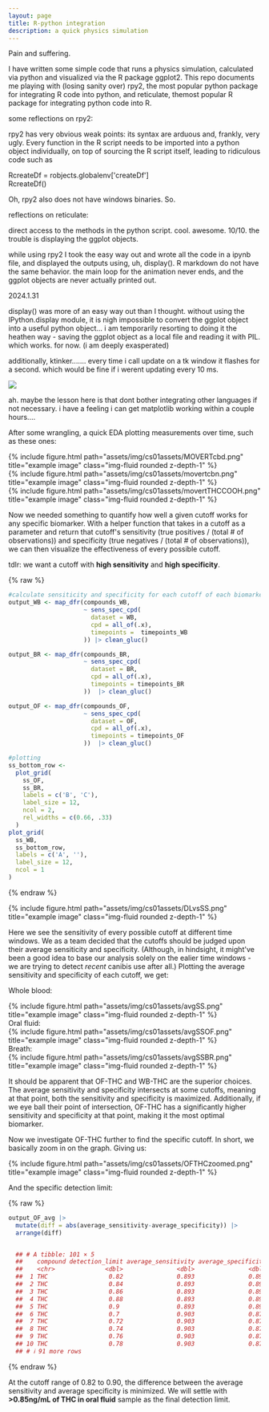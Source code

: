 ```yaml
---
layout: page
title: R-python integration
description: a quick physics simulation
---
```

Pain and suffering. 

I have written some simple code that runs a physics simulation, calculated via python and visualized via the R package ggplot2. This repo documents me playing with (losing sanity over) rpy2, the most popular python package for integrating R code into python, and reticulate, themost popular R package for integrating python code into R.  



some reflections on rpy2:

rpy2 has very obvious weak points: its syntax are arduous and, frankly, very ugly. Every function in the R script needs to be imported into a python object individually, on top of sourcing the R script itself, leading to ridiculous code such as

RcreateDf = robjects.globalenv['createDf']  
RcreateDf()

Oh, rpy2 also does not have windows binaries. So.  





reflections on reticulate:

direct access to the methods in the python script. cool. awesome. 10/10. the trouble is displaying the ggplot objects.

while using rpy2 I took the easy way out and wrote all the code in a ipynb file, and displayed the outputs using, uh, display(). R markdown do not have the same behavior. the main loop for the animation never ends, and the ggplot objects are never actually printed out.  




2024.1.31

display() was more of an easy way out than I thought. without using the IPython.display module, it is nigh impossible to convert the ggplot object into a useful python object... i am temporarily resorting to doing it the heathen way - saving the ggplot object as a local file and reading it with PIL. which works. for now. (i am deeply exasperated)

additionally, ktinker....... every time i call update on a tk window it flashes for a second. which would be fine if i werent updating every 10 ms. 

![](https://github.com/zrrainer/RPyIntegration/blob/main/images/devil-may-cry-devil-may-cry3.gif)

ah. maybe the lesson here is that dont bother integrating other languages if not necessary. i have a feeling i can get matplotlib working within a couple hours.... 















After some wrangling, a quick EDA plotting measurements over time, such as these ones:
<div class="row">
    <div class="col-sm mt-3 mt-md-0">
        {% include figure.html path="assets/img/cs01assets/MOVERTcbd.png" title="example image" class="img-fluid rounded z-depth-1" %}
    </div>
</div>

<div class="row">
    <div class="col-sm mt-3 mt-md-0">
        {% include figure.html path="assets/img/cs01assets/movertcbn.png" title="example image" class="img-fluid rounded z-depth-1" %}
    </div>
</div>

<div class="row">
    <div class="col-sm mt-3 mt-md-0">
        {% include figure.html path="assets/img/cs01assets/movertTHCCOOH.png" title="example image" class="img-fluid rounded z-depth-1" %}
    </div>
</div>



Now we needed something to quantify how well a given cutoff works for any specific biomarker. With a helper function that takes in a cutoff as a parameter and return that cutoff's sensitivity (true positives / (total # of observations)) and specificity (true negatives / (total # of observations)), we can then visualize the effectiveness of every possible cutoff. 

tdlr: we want a cutoff with **high sensitivity** and **high specificity**. 


{% raw %}
```r
#calculate sensiticity and specificity for each cutoff of each biomarker
output_WB <- map_dfr(compounds_WB,
                     ~ sens_spec_cpd(
                       dataset = WB,
                       cpd = all_of(.x),
                       timepoints =  timepoints_WB
                     )) |> clean_gluc()

output_BR <- map_dfr(compounds_BR, 
                     ~ sens_spec_cpd(
                       dataset = BR,
                       cpd = all_of(.x),
                       timepoints = timepoints_BR
                     ))  |> clean_gluc()

output_OF <- map_dfr(compounds_OF,
                     ~ sens_spec_cpd(
                       dataset = OF,
                       cpd = all_of(.x),
                       timepoints = timepoints_OF
                     ))  |> clean_gluc()

#plotting
ss_bottom_row <-
  plot_grid(
    ss_OF,
    ss_BR,
    labels = c('B', 'C'),
    label_size = 12,
    ncol = 2,
    rel_widths = c(0.66, .33)
  )
plot_grid(
  ss_WB,
  ss_bottom_row,
  labels = c('A', ''),
  label_size = 12,
  ncol = 1
)
```
{% endraw %}

<div class="row">
    <div class="col-sm mt-3 mt-md-0">
        {% include figure.html path="assets/img/cs01assets/DLvsSS.png" title="example image" class="img-fluid rounded z-depth-1" %}
    </div>
</div>

Here we see the sensitivity of every possible cutoff at different time windows. We as a team decided that the cutoffs should be judged upon their average sensiticity and specificity. (Although, in hindsight, it might've been a good idea to base our analysis solely on the ealier time windows - we are trying to detect *recent* canibis use after all.) Plotting the average sensitivity and specificity of each cutoff, we get:

Whole blood:
<div class="row">
    <div class="col-sm mt-3 mt-md-0">
        {% include figure.html path="assets/img/cs01assets/avgSS.png" title="example image" class="img-fluid rounded z-depth-1" %}
    </div>
</div>
Oral fluid:
<div class="row">
    <div class="col-sm mt-3 mt-md-0">
        {% include figure.html path="assets/img/cs01assets/avgSSOF.png" title="example image" class="img-fluid rounded z-depth-1" %}
    </div>
</div>
Breath:
<div class="row">
    <div class="col-sm mt-3 mt-md-0">
        {% include figure.html path="assets/img/cs01assets/avgSSBR.png" title="example image" class="img-fluid rounded z-depth-1" %}
    </div>
</div>

It should be apparent that OF-THC and WB-THC are the superior choices. The average sensitivity and specificity intersects at some cutoffs, meaning at that point, both the sensitivity and specificity is maximized. Additionally, if we eye ball their point of intersection, OF-THC has a significantly higher sensitivity and specificity at that point, making it the most optimal biomarker. 

Now we investigate OF-THC further to find the specific cutoff. In short, we basically zoom in on the graph. Giving us:

<div class="row">
    <div class="col-sm mt-3 mt-md-0">
        {% include figure.html path="assets/img/cs01assets/OFTHCzoomed.png" title="example image" class="img-fluid rounded z-depth-1" %}
    </div>
</div>

And the specific detection limit:


{% raw %}
```r
output_OF_avg |>
  mutate(diff = abs(average_sensitivity-average_specificity)) |>
  arrange(diff)


  ## # A tibble: 101 × 5
  ##    compound detection_limit average_sensitivity average_specificity    diff   
  ##    <chr>              <dbl>               <dbl>               <dbl>   <dbl>  
  ##  1 THC                 0.82               0.893               0.890 0.00338   
  ##  2 THC                 0.84               0.893               0.890 0.00338  
  ##  3 THC                 0.86               0.893               0.890 0.00338  
  ##  4 THC                 0.88               0.893               0.890 0.00338  
  ##  5 THC                 0.9                0.893               0.890 0.00338  
  ##  6 THC                 0.7                0.903               0.879 0.0240   
  ##  7 THC                 0.72               0.903               0.879 0.0240   
  ##  8 THC                 0.74               0.903               0.879 0.0240   
  ##  9 THC                 0.76               0.903               0.879 0.0240   
  ## 10 THC                 0.78               0.903               0.879 0.0240   
  ## # ℹ 91 more rows  
```
{% endraw %}

  At the cutoff range of 0.82 to 0.90, the difference between the average sensitivity and average specificity is minimized. We will settle with **>0.85ng/mL of THC in oral fluid** sample as the final detection limit. 




